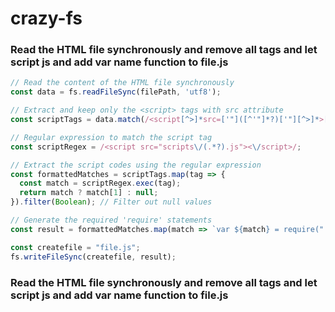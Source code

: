 # crazy-fs
### Read the  HTML file synchronously and remove all tags and let script js and add var name function to file.js

```js
// Read the content of the HTML file synchronously
const data = fs.readFileSync(filePath, 'utf8');

// Extract and keep only the <script> tags with src attribute
const scriptTags = data.match(/<script[^>]*src=['"]([^'"]*?)['"][^>]*>[\s\S]*?<\/script>/g) || [];

// Regular expression to match the script tag
const scriptRegex = /<script src="scripts\/(.*?).js"><\/script>/;

// Extract the script codes using the regular expression
const formattedMatches = scriptTags.map(tag => {
  const match = scriptRegex.exec(tag);
  return match ? match[1] : null;
}).filter(Boolean); // Filter out null values

// Generate the required 'require' statements
const result = formattedMatches.map(match => `var ${match} = require("./scripts/${match}.js");`).join('\n');

const createfile = "file.js";
fs.writeFileSync(createfile, result);

```

### Read the  HTML file synchronously and remove all tags and let script js and add var name function to file.js

